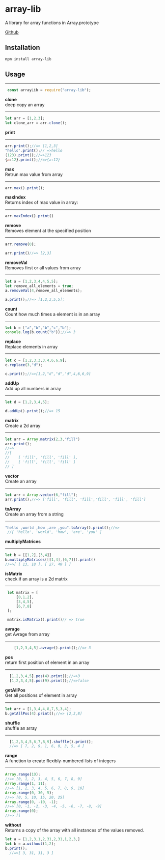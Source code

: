 # array-lib

A library for array functions in Array.prototype

[Github](https://github.com/dovidmoshecrow/array-lib)

## Installation
```sh
npm install array-lib
```

## Usage 
****
```js
 const arrayLib = require("array-lib");
 ```
 **clone**<br>
 deep copy an array
 ****
 ```js
 let arr = [1,2,3];
 let clone_arr = arr.clone();
```
 **print**<br>
 ****
 ```js
 arr.print();//=> [1,2,3]
 "hello".print();// =>hello
 (123).print();//=>123
 {a:12}.print();//=>{a:12}

```
 **max**<br /> 
  Retrun max value from array
  ****
 ```js
 arr.max().print();
 ```
 **maxIndex**<br>
 Returns index of max value in array:
 ****
 ```js
 arr.maxIndex().print()
```
**remove**<br>
Removes element at the specified position
****
```js
arr.remove(0);

arr.print()//=> [2,3]
```
**removeVal**<br>
Removes first or all values from array
****
```js
let a = [1,2,3,4,4,5,5];
let remove_all_elements = true;
a.removeVal(4,remove_all_elements);

a.print();//=> [1,2,3,5,5];
```
**count**<br>
Count how much times a element is in an array
****
```js
let b = ["a","b","b","c","b"];
console.log(b.count("b"));//=> 3
```
**replace**<br>
Replace elements in array
****
```js
let c = [1,2,3,3,3,4,6,6,9];
c.replace(3,"d");

c.print();//=>[1,2,"d","d","d",4,6,6,9]
```
**addUp**<br>
Add up all numbers in array
****
```js
let d = [1,2,3,4,5];

d.addUp().print();//=> 15
```
**matrix**<br>
Create a 2d array
****
```js
let arr = Array.matrix(2,3,"fill")
arr.print();
//=>
//[ 
//    [ 'fill', 'fill', 'fill' ],
//    [ 'fill', 'fill', 'fill' ]
// ]
```
**vector**<br>
Create an array
****
```js
let arr = Array.vector(6,"fill");
arr.print();//=> ['fill', 'fill', 'fill','fill', 'fill', 'fill']
```
**toArray**<br>
Create an array from a string
****
```js
"hello ,world ,how ,are ,you".toArray().print();//=>
 //[ 'hello', 'world', 'how', 'are', 'you' ]
```
**multiplyMatrices**<br>

 ****
```js
let b = [[1,2],[3,4]]
b.multiplyMatrices([[1,4],[6,7]]).print()
//=>[ [ 13, 18 ], [ 27, 40 ] ]
```
**isMatrix**<br>
check if an array is a 2d matrix
****
```js
 let matrix = [
     [0,1,2],
     [3,4,5],
     [6,7,8]
 ];

 matrix.isMatrix().print()// => true
```
**avrage**<br>
get Avrage from array
****
```js
    [1,2,3,4,5].avrage().print();//=> 3
```
**pos**<br>
return first position of element in an array
****
```js
  [1,2,3,4,5].pos(4).print();//=>3
  [1,2,3,4,5].pos(9).print();//=>false
```
**getAllPos**<br>
Get all positions of element in array
****
```js
let arr = [1,3,4,4,8,7,5,3,4];
b.getAllPos(4).print();//=> [2,3,8]
```
**shuffle**<br>
shuffle an array
****
```js
  [1,2,3,4,5,6,7,8,9].shuffle().print();
  //=> [ 7, 2, 9, 1, 6, 8, 3, 5, 4 ]
```
**range**<br>
A function to create flexibly-numbered lists of integers
****
```js
Array.range(10);
//=> [0, 1, 2, 3, 4, 5, 6, 7, 8, 9]
Array.range(1, 11);
//=> [1, 2, 3, 4, 5, 6, 7, 8, 9, 10]
Array.range(0, 30, 5);
//=> [0, 5, 10, 15, 20, 25]
Array.range(0, -10, -1);
//=> [0, -1, -2, -3, -4, -5, -6, -7, -8, -9]
Array.range(0);
//=> []
```
**without**<br>
Returns a copy of the array with all instances of the values removed.
```js
let a = [1,2,3,1,2,31,2,31,1,2,3,]
let b = a.without(1,2);
b.print();
  //=>[ 3, 31, 31, 3 ]
```
